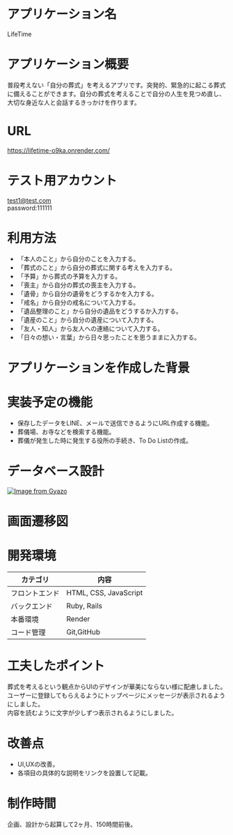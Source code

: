 # アプリケーション名
LifeTime
# アプリケーション概要
普段考えない「自分の葬式」を考えるアプリです。突発的、緊急的に起こる葬式に備えることができます。自分の葬式を考えることで自分の人生を見つめ直し、大切な身近な人と会話するきっかけを作ります。
# URL
https://lifetime-o9ka.onrender.com/
# テスト用アカウント
test1@test.com
<br>password:111111
# 利用方法
- 「本人のこと」から自分のことを入力する。
- 「葬式のこと」から自分の葬式に関する考えを入力する。
- 「予算」から葬式の予算を入力する。
- 「喪主」から自分の葬式の喪主を入力する。
- 「遺骨」から自分の遺骨をどうするかを入力する。
- 「戒名」から自分の戒名について入力する。
- 「遺品整理のこと」から自分の遺品をどうするか入力する。
- 「遺産のこと」から自分の遺産について入力する。
- 「友人・知人」から友人への連絡について入力する。
- 「日々の想い・言葉」から日々思ったことを思うままに入力する。
# アプリケーションを作成した背景
# 実装予定の機能
- 保存したデータをLINE、メールで送信できるようにURL作成する機能。
- 葬儀場、お寺などを検索する機能。
- 葬儀が発生した時に発生する役所の手続き、To Do Listの作成。
# データベース設計
[![Image from Gyazo](https://i.gyazo.com/4e78b321c7e0924a35562b3b0c81d081.png)](https://gyazo.com/4e78b321c7e0924a35562b3b0c81d081)
# 画面遷移図
# 開発環境
| カテゴリ | 内容 |
| --- | --- |
| フロントエンド | HTML, CSS, JavaScript |
| バックエンド | Ruby, Rails|
| 本番環境    | Render |
| コード管理 | Git,GitHub |

# 工夫したポイント
葬式を考えるという観点からUIのデザインが華美にならない様に配慮しました。
<br>ユーザーに登録してもらえるようにトップページにメッセージが表示されるようにしました。
<br>内容を読むように文字が少しずつ表示されるようにしました。
# 改善点
- UI,UXの改善。
- 各項目の具体的な説明をリンクを設置して記載。
# 制作時間
企画、設計から起算して2ヶ月、150時間前後。